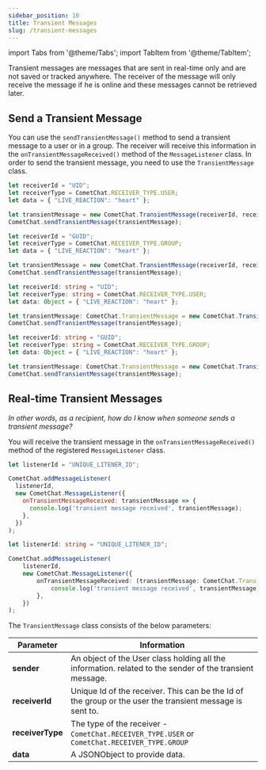 ```yaml
---
sidebar_position: 10
title: Transient Messages
slug: /transient-messages
---
```


import Tabs from '@theme/Tabs';
import TabItem from '@theme/TabItem';


Transient messages are messages that are sent in real-time only and are not saved or tracked anywhere. The receiver of the message will only receive the message if he is online and these messages cannot be retrieved later.

## Send a Transient Message

You can use the `sendTransientMessage()` method to send a transient message to a user or in a group. The receiver will receive this information in the `onTransientMessageReceived()` method of the `MessageListener` class. In order to send the transient message, you need to use the `TransientMessage` class.

<Tabs>
<TabItem value="js1" label="Javascript(User)">

```js
let receiverId = "UID";
let receiverType = CometChat.RECEIVER_TYPE.USER;
let data = { "LIVE_REACTION": "heart" };

let transientMessage = new CometChat.TransientMessage(receiverId, receiverType, data);
CometChat.sendTransientMessage(transientMessage);
```

</TabItem>

<TabItem value="ts1" label="Javascript(Group)">

```js
let receiverId = "GUID";
let receiverType = CometChat.RECEIVER_TYPE.GROUP;
let data = { "LIVE_REACTION": "heart" };

let transientMessage = new CometChat.TransientMessage(receiverId, receiverType, data);
CometChat.sendTransientMessage(transientMessage);
```

</TabItem>
<TabItem value="js" label="Typescript(User)">

```ts
let receiverId: string = "UID";
let receiverType: string = CometChat.RECEIVER_TYPE.USER;
let data: Object = { "LIVE_REACTION": "heart" };

let transientMessage: CometChat.TransientMessage = new CometChat.TransientMessage(receiverId, receiverType, data);
CometChat.sendTransientMessage(transientMessage);
```

</TabItem>

<TabItem value="ts" label="Typescript(Group)">

```ts
let receiverId: string = "GUID";
let receiverType: string = CometChat.RECEIVER_TYPE.GROUP;
let data: Object = { "LIVE_REACTION": "heart" };

let transientMessage: CometChat.TransientMessage = new CometChat.TransientMessage(receiverId, receiverType, data);
CometChat.sendTransientMessage(transientMessage);
```

</TabItem>
</Tabs>



## Real-time Transient Messages

_In other words, as a recipient, how do I know when someone sends a transient message?_

You will receive the transient message in the `onTransientMessageReceived()` method of the registered `MessageListener` class.

<Tabs>
<TabItem value="js" label="Javascript">

```js
let listenerId = "UNIQUE_LITENER_ID";

CometChat.addMessageListener(
  listenerId,
  new CometChat.MessageListener({
    onTransientMessageReceived: transientMessage => {
      console.log('transient message received', transientMessage);
    },
  })
);
```

</TabItem>

<TabItem value="ts" label="Typescript">

```ts
let listenerId: string = "UNIQUE_LITENER_ID";

CometChat.addMessageListener(
    listenerId,
    new CometChat.MessageListener({
        onTransientMessageReceived: (transientMessage: CometChat.TransientMessage) => {
            console.log('transient message received', transientMessage);
        },
    })
);
```

</TabItem>
</Tabs>



The `TransientMessage` class consists of the below parameters:

| Parameter | Information | 
| ---- | ---- | 
| **sender** | An object of the User class holding all the information. related to the sender of the transient message. | 
| **receiverId** | Unique Id of the receiver. This can be the Id of the group or the user the transient message is sent to. | 
| **receiverType** | The type of the receiver - `CometChat.RECEIVER_TYPE.USER` or `CometChat.RECEIVER_TYPE.GROUP` | 
| **data** | A JSONObject to provide data. | 